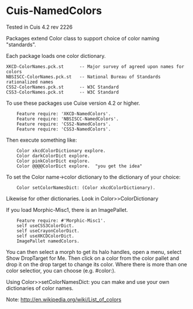 Cuis-NamedColors
================
Tested in Cuis 4.2 rev 2226

Packages extend Color class to support choice of color naming "standards".

Each package loads one color dictionary.

	XKCD-ColorNames.pck.st		-- Major survey of agreed upon names for colors 
	NBSISCC-ColorNames.pck.st	-- National Bureau of Standards rationalized names
	CSS2-ColorNames.pck.st		-- W3C Standard
	CSS3-ColorNames.pck.st		-- W3C Standard
	
To use these packages use Cuise version 4.2 or higher.
````Smalltalk
	Feature require: 'XKCD-NamedColors'.
	Feature require: 'NBSISCC-NamedColors'.
	Feature require: 'CSS2-NamedColors'.
	Feature require: 'CSS3-NamedColors'.
````

Then execute something like:
````Smalltalk
	Color xkcdColorDictionary explore.
	Color darkColorDict explore.
	Color pinkColorDict explore.
	Color @@@@ColorDict explore.  "you get the idea"
````

To set the Color name->color dictionary to the dictionary of your choice:
````Smalltalk
 	Color setColorNamesDict: (Color xkcdColorDictionary).
````
Likewise for other dictionaries.  Look in Color>><NAME>ColorDictionary

If you load Morphic-Misc1, there is an ImagePallet.
````Smalltalk
 	Feature require: #'Morphic-Misc1'.
	self useCSS3ColorDict.  
	self useCrayonColorDict.
	self useXKCDColorDict.  
	ImagePallet namedColors.
````
You can then select a morph to get its halo handles, open a menu, select Show DropTarget for Me.
Then click on a color from the color pallet and drop it on the drop target to change its color.
Where there is more than one color selectior, you can choose (e.g. #color:).


Using Color>>setColorNamesDict: you can make and use your own dictionaries of color names.

Note: http://en.wikipedia.org/wiki/List_of_colors
